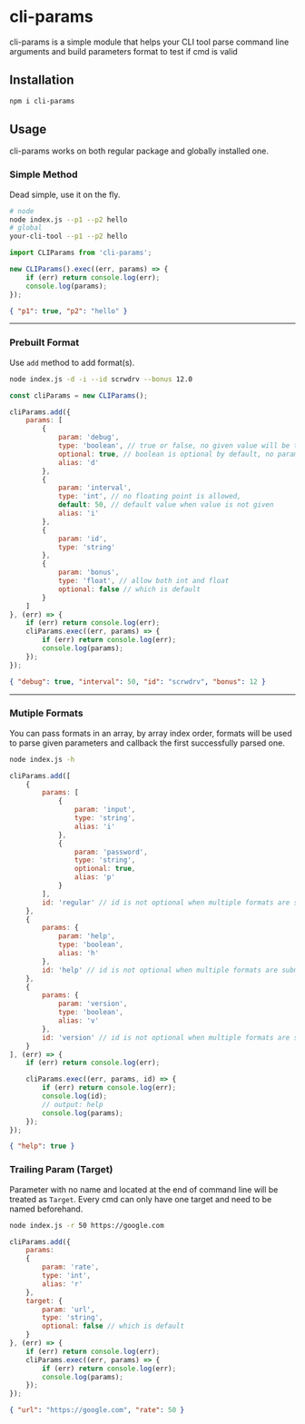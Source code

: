 # cli-params
 cli-params is a simple module that helps your CLI tool parse command line arguments and build parameters format to test if cmd is valid


## Installation

```sh
npm i cli-params
```

## Usage
cli-params works on both regular package and globally installed one.

### Simple Method
Dead simple, use it on the fly.
```sh
# node
node index.js --p1 --p2 hello
# global
your-cli-tool --p1 --p2 hello
```
```js
import CLIParams from 'cli-params';

new CLIParams().exec((err, params) => {
    if (err) return console.log(err);
    console.log(params);
});
```
```json
{ "p1": true, "p2": "hello" }
```
---
### Prebuilt Format
Use `add` method to add format(s).
```sh
node index.js -d -i --id scrwdrv --bonus 12.0
```
```js
const cliParams = new CLIParams();

cliParams.add({
    params: [
        {
            param: 'debug',
            type: 'boolean', // true or false, no given value will be treated as `true`
            optional: true, // boolean is optional by default, no param means `false`
            alias: 'd'
        },
        {
            param: 'interval',
            type: 'int', // no floating point is allowed,
            default: 50, // default value when value is not given
            alias: 'i'
        },
        {
            param: 'id',
            type: 'string'
        },
        {
            param: 'bonus',
            type: 'float', // allow both int and float
            optional: false // which is default
        }
    ]
}, (err) => {
    if (err) return console.log(err);
    cliParams.exec((err, params) => {
        if (err) return console.log(err);
        console.log(params);
    });
});
```
```json
{ "debug": true, "interval": 50, "id": "scrwdrv", "bonus": 12 }
```
---

### Mutiple Formats
You can pass formats in an array, by array index order, formats will be used to parse given parameters and callback the first successfully parsed one.
```sh
node index.js -h
```
```js
cliParams.add([
    {
        params: [
            {
                param: 'input',
                type: 'string',
                alias: 'i'
            },
            {
                param: 'password',
                type: 'string',
                optional: true,
                alias: 'p'
            }
        ],
        id: 'regular' // id is not optional when multiple formats are submitted
    },
    {
        params: {
            param: 'help',
            type: 'boolean',
            alias: 'h'
        },
        id: 'help' // id is not optional when multiple formats are submitted
    },
    {
        params: {
            param: 'version',
            type: 'boolean',
            alias: 'v'
        },
        id: 'version' // id is not optional when multiple formats are submitted
    }
], (err) => {
    if (err) return console.log(err);

    cliParams.exec((err, params, id) => {
        if (err) return console.log(err);
        console.log(id);
        // output: help
        console.log(params);
    });
});
```
```json
{ "help": true }
```
### Trailing Param (Target)
Parameter with no name and located at the end of command line will be treated as `Target`. Every cmd can only have one target and need to be named beforehand.

```sh
node index.js -r 50 https://google.com
```
```js
cliParams.add({
    params:
    {
        param: 'rate',
        type: 'int',
        alias: 'r'
    },
    target: {
        param: 'url',
        type: 'string',
        optional: false // which is default
    }
}, (err) => {
    if (err) return console.log(err);
    cliParams.exec((err, params) => {
        if (err) return console.log(err);
        console.log(params);
    });
});
```
```json
{ "url": "https://google.com", "rate": 50 }
```